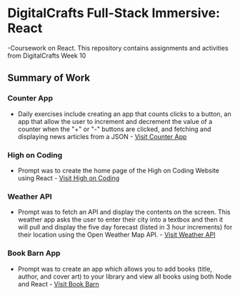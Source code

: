 # DigitalCrafts Full-Stack Immersive: React
-Coursework on React. This repository contains assignments and activities from DigitalCrafts Week 10

## Summary of Work

### Counter App
- Daily exercises include creating an app that counts clicks to a button, an app that allow the user to increment and decrement the value of a counter when the "+" or "-" buttons are clicked, and fetching and displaying news articles from a JSON - [Visit Counter App](https://github.com/kjdonoghue/DC-React/tree/master/counter-app)

### High on Coding
- Prompt was to create the home page of the High on Coding Website using React - [Visit High on Coding](https://github.com/kjdonoghue/DC-React/tree/master/high-on-coding)


### Weather API
- Prompt was to fetch an API and display the contents on the screen. This weather app asks the user to enter their city into a textbox and then it will pull and display the five day forecast (listed in 3 hour increments) for their location using the Open Weather Map API. - [Visit Weather API](https://github.com/kjdonoghue/DC-React/tree/master/weather-api)

### Book Barn App
- Prompt was to create an app which allows you to add books (title, author, and cover art) to your library and view all books using both Node and React - [Visit Book Barn](https://github.com/kjdonoghue/DC-React/tree/master/book-barn-app)